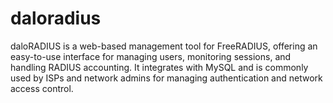 # daloradius
daloRADIUS is a web-based management tool for FreeRADIUS, offering an easy-to-use interface for managing users, monitoring sessions, and handling RADIUS accounting. It integrates with MySQL and is commonly used by ISPs and network admins for managing authentication and network access control.
